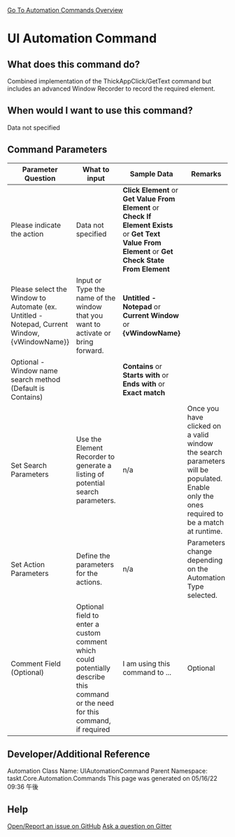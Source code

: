 <!--TITLE: UI Automation Command -->
<!-- SUBTITLE: a command in the Input Commands group. -->
[Go To Automation Commands Overview](/automation-commands.md)


# UI Automation Command


## What does this command do?
Combined implementation of the ThickAppClick/GetText command but includes an advanced Window Recorder to record the required element.


## When would I want to use this command?
Data not specified


## Command Parameters
| Parameter Question   	| What to input  	|  Sample Data 	| Remarks  	|
| ---                    | ---               | ---           | ---       |
|Please indicate the action|Data not specified|**Click Element** or **Get Value From Element** or **Check If Element Exists** or **Get Text Value From Element** or **Get Check State From Element**||
|Please select the Window to Automate (ex. Untitled - Notepad, Current Window, {vWindowName}}|Input or Type the name of the window that you want to activate or bring forward.|**Untitled - Notepad** or **Current Window** or **{vWindowName}**||
|Optional - Window name search method (Default is Contains)||**Contains** or **Starts with** or **Ends with** or **Exact match**||
|Set Search Parameters|Use the Element Recorder to generate a listing of potential search parameters.|n/a|Once you have clicked on a valid window the search parameters will be populated.  Enable only the ones required to be a match at runtime.|
|Set Action Parameters|Define the parameters for the actions.|n/a|Parameters change depending on the Automation Type selected.|
|Comment Field (Optional)|Optional field to enter a custom comment which could potentially describe this command or the need for this command, if required|I am using this command to ...|Optional|














## Developer/Additional Reference
Automation Class Name: UIAutomationCommand
Parent Namespace: taskt.Core.Automation.Commands
This page was generated on 05/16/22 09:36 午後


## Help
[Open/Report an issue on GitHub](https://github.com/saucepleez/taskt/issues/new)
[Ask a question on Gitter](https://gitter.im/taskt-rpa/Lobby)
